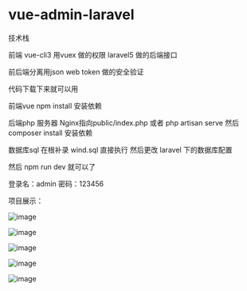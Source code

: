 # vue-admin-laravel

技术栈

前端 vue-cli3 
用vuex 做的权限
laravel5 做的后端接口

前后端分离用json web token 做的安全验证


代码下载下来就可以用 

前端vue  npm install 安装依赖 

后端php 服务器 Nginx指向public/index.php 或者 php artisan serve   然后composer install 安装依赖

数据库sql 在根补录 wind.sql 直接执行 然后更改 laravel 下的数据库配置

然后 npm run dev 就可以了

登录名：admin
密码：123456

项目展示：

![image](https://github.com/tieshengdetie/vue-admin-laravel/blob/master/1599624914272.jpg)

![image](https://github.com/tieshengdetie/vue-admin-laravel/blob/master/home.jpg)

![image](https://github.com/tieshengdetie/vue-admin-laravel/blob/master/juese.jpg)

![image](https://github.com/tieshengdetie/vue-admin-laravel/blob/master/caidan.jpg)

![image](https://github.com/tieshengdetie/vue-admin-laravel/blob/master/bumen.jpg)



